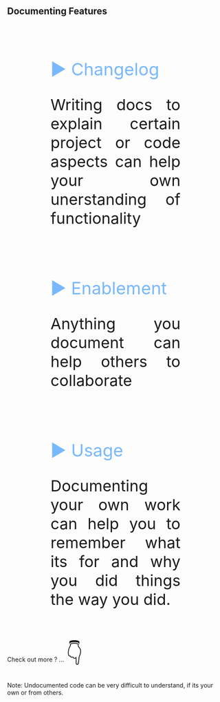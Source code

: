 ## Documenting Features

<div style="font-size: 36px; text-align: justify; width: 60%; margin: 0% 20% 0% 20%;">

<br>

<span style='font-size:40px; padding: 0px 20px 0px 0px; color: #79b8ff;'>&#9654; Changelog</span>

  Writing docs to explain certain project or code aspects can help your own unerstanding of functionality

<br>

<span style='font-size:40px; padding: 0px 20px 0px 0px; color: #79b8ff;'>&#9654; Enablement</span>

  Anything you document can help others to collaborate

<br>

<span style='font-size:40px; padding: 0px 20px 0px 0px; color: #79b8ff;'>&#9654; Usage</span>

  Documenting your own work can help you to remember what its for and why you did things the way you did.

</div>

<br><br>
Check out more ? ...
<span style='font-size:50px;'>&#128071;</span>

<!-- Add some speaker notes -->
Note: Undocumented code can be very difficult to understand, if its your own or from others.
